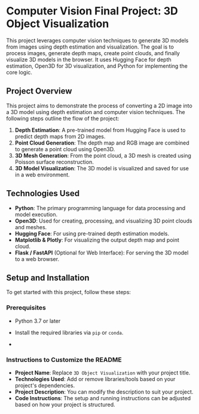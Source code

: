 # Computer Vision Final Project: 3D Object Visualization

This project leverages computer vision techniques to generate 3D models from images using depth estimation and visualization. The goal is to process images, generate depth maps, create point clouds, and finally visualize 3D models in the browser. It uses Hugging Face for depth estimation, Open3D for 3D visualization, and Python for implementing the core logic.

## Project Overview

This project aims to demonstrate the process of converting a 2D image into a 3D model using depth estimation and computer vision techniques. The following steps outline the flow of the project:

1. **Depth Estimation**: A pre-trained model from Hugging Face is used to predict depth maps from 2D images.
2. **Point Cloud Generation**: The depth map and RGB image are combined to generate a point cloud using Open3D.
3. **3D Mesh Generation**: From the point cloud, a 3D mesh is created using Poisson surface reconstruction.
4. **3D Model Visualization**: The 3D model is visualized and saved for use in a web environment.

## Technologies Used

- **Python**: The primary programming language for data processing and model execution.
- **Open3D**: Used for creating, processing, and visualizing 3D point clouds and meshes.
- **Hugging Face**: For using pre-trained depth estimation models.
- **Matplotlib & Plotly**: For visualizing the output depth map and point cloud.
- **Flask / FastAPI** (Optional for Web Interface): For serving the 3D model to a web browser.

## Setup and Installation

To get started with this project, follow these steps:

### Prerequisites

- Python 3.7 or later
- Install the required libraries via `pip` or `conda`.

- 
### Instructions to Customize the README

- **Project Name**: Replace `3D Object Visualization` with your project title.
- **Technologies Used**: Add or remove libraries/tools based on your project's dependencies.
- **Project Description**: You can modify the description to suit your project.
- **Code Instructions**: The setup and running instructions can be adjusted based on how your project is structured.





